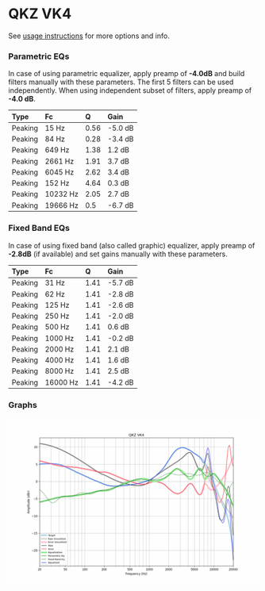 # QKZ VK4
See [usage instructions](https://github.com/jaakkopasanen/AutoEq#usage) for more options and info.

### Parametric EQs
In case of using parametric equalizer, apply preamp of **-4.0dB** and build filters manually
with these parameters. The first 5 filters can be used independently.
When using independent subset of filters, apply preamp of **-4.0 dB**.

| Type    | Fc       |    Q | Gain    |
|:--------|:---------|:-----|:--------|
| Peaking | 15 Hz    | 0.56 | -5.0 dB |
| Peaking | 84 Hz    | 0.28 | -3.4 dB |
| Peaking | 649 Hz   | 1.38 | 1.2 dB  |
| Peaking | 2661 Hz  | 1.91 | 3.7 dB  |
| Peaking | 6045 Hz  | 2.62 | 3.4 dB  |
| Peaking | 152 Hz   | 4.64 | 0.3 dB  |
| Peaking | 10232 Hz | 2.05 | 2.7 dB  |
| Peaking | 19666 Hz | 0.5  | -6.7 dB |

### Fixed Band EQs
In case of using fixed band (also called graphic) equalizer, apply preamp of **-2.8dB**
(if available) and set gains manually with these parameters.

| Type    | Fc       |    Q | Gain    |
|:--------|:---------|:-----|:--------|
| Peaking | 31 Hz    | 1.41 | -5.7 dB |
| Peaking | 62 Hz    | 1.41 | -2.8 dB |
| Peaking | 125 Hz   | 1.41 | -2.6 dB |
| Peaking | 250 Hz   | 1.41 | -2.0 dB |
| Peaking | 500 Hz   | 1.41 | 0.6 dB  |
| Peaking | 1000 Hz  | 1.41 | -0.2 dB |
| Peaking | 2000 Hz  | 1.41 | 2.1 dB  |
| Peaking | 4000 Hz  | 1.41 | 1.6 dB  |
| Peaking | 8000 Hz  | 1.41 | 2.5 dB  |
| Peaking | 16000 Hz | 1.41 | -4.2 dB |

### Graphs
![](./QKZ%20VK4.png)